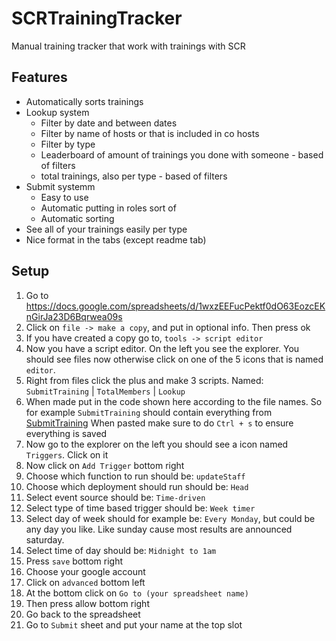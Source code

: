 # SCRTrainingTracker
Manual training tracker that work with trainings with SCR

## Features
* Automatically sorts trainings
* Lookup system
  * Filter by date and between dates
  * Filter by name of hosts or that is included in co hosts
  * Filter by type
  * Leaderboard of amount of trainings you done with someone - based of filters
  * total trainings, also per type - based of filters
* Submit systemm
  * Easy to use
  * Automatic putting in roles sort of
  * Automatic sorting
* See all of your trainings easily per type
* Nice format in the tabs (except readme tab)

## Setup
1. Go to https://docs.google.com/spreadsheets/d/1wxzEEFucPektf0dO63EozcEKnGirJa23D6Bqrwea09s
2. Click on `file -> make a copy`, and put in optional info. Then press ok
3. If you have created a copy go to, `tools -> script editor`
4. Now you have a script editor. On the left you see the explorer. You should see files now otherwise click on one of the 5 icons that is named `editor`.
5. Right from files click the plus and make 3 scripts. Named: `SubmitTraining` | `TotalMembers` | `Lookup`
6. When made put in the code shown here according to the file names. So for example `SubmitTraining` should contain everything from [SubmitTraining](https://github.com/lavaglijder/SCRTrainingTracker/blob/main/SubmitTraining.gs) When pasted make sure to do `Ctrl + s` to ensure everything is saved
7. Now go to the explorer on the left you should see a icon named `Triggers`. Click on it
8. Now click on `Add Trigger` bottom right
9. Choose which function to run should be: `updateStaff`
10. Choose which deployment should run should be: `Head`
11. Select event source should be: `Time-driven`
12. Select type of time based trigger should be: `Week timer`
13. Select day of week should for example be: `Every Monday`, but could be any day you like. Like sunday cause most results are announced saturday.
14. Select time of day should be: `Midnight to 1am`
15. Press `save` bottom right
16. Choose your google account
17. Click on `advanced` bottom left
18. At the bottom click on `Go to (your spreadsheet name)`
19. Then press allow bottom right
20. Go back to the spreadsheet
21. Go to `Submit` sheet and put your name at the top slot

